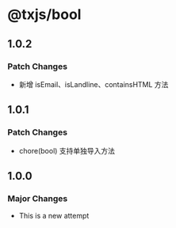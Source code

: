 # @txjs/bool

## 1.0.2

### Patch Changes

- 新增 isEmail、isLandline、containsHTML 方法

## 1.0.1

### Patch Changes

- chore(bool) 支持单独导入方法

## 1.0.0

### Major Changes

- This is a new attempt
